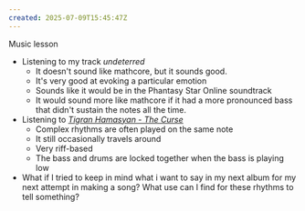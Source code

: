 ```yaml
---
created: 2025-07-09T15:45:47Z
---
```


Music lesson
- Listening to my track *undeterred*
	- It doesn't sound like mathcore, but it sounds good.
	- It's very good at evoking a particular emotion
	- Sounds like it would be in the Phantasy Star Online soundtrack
	- It would sound more like mathcore if it had a more pronounced bass that didn't sustain the notes all the time.
- Listening to [*Tigran Hamasyan - The Curse*](https://www.youtube.com/watch?v=kxyFWewUvA0)
	- Complex rhythms are often played on the same note
	- It still occasionally travels around
	- Very riff-based
	- The bass and drums are locked together when the bass is playing low
- What if I tried to keep in mind what i want to say in my next album for my next attempt in making a song? What use can I find for these rhythms to tell something?
